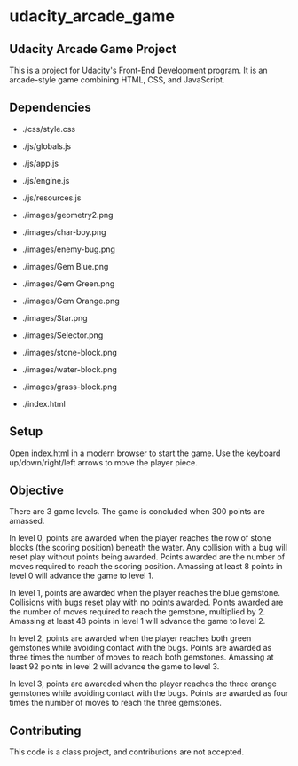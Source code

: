 # udacity_arcade_game

## Udacity Arcade Game Project

This is a project for Udacity's Front-End Development program.  It is an arcade-style game combining HTML, CSS, and JavaScript.

## Dependencies

* ./css/style.css

* ./js/globals.js
* ./js/app.js
* ./js/engine.js
* ./js/resources.js

* ./images/geometry2.png
* ./images/char-boy.png
* ./images/enemy-bug.png
* ./images/Gem Blue.png
* ./images/Gem Green.png
* ./images/Gem Orange.png
* ./images/Star.png
* ./images/Selector.png
* ./images/stone-block.png
* ./images/water-block.png
* ./images/grass-block.png

* ./index.html

## Setup

Open index.html in a modern browser to start the game.  Use the keyboard up/down/right/left arrows to move the player piece.

## Objective

There are 3 game levels.  The game is concluded when 300 points are amassed.

In level 0, points are awarded when the player reaches the row of stone blocks (the scoring position) beneath the water.  Any collision with a bug will reset play without points being awarded.  Points awarded are the number of moves required to reach the scoring position.  Amassing at least 8 points in level 0 will advance the game to level 1.

In level 1, points are awarded when the player reaches the blue gemstone.  Collisions with bugs reset play with no points awarded.  Points awarded are the number of moves required to reach the gemstone, multiplied by 2. Amassing at least 48 points in level 1 will advance the game to level 2.

In level 2, points are awarded when the player reaches both green gemstones while avoiding contact with the bugs.  Points are awarded as three times the number of moves to reach both gemstones.  Amassing at least 92 points in level 2 will advance the game to level 3.

In level 3, points are awareded when the player reaches the three orange gemstones while avoiding contact with the bugs.  Points are awarded as four times the number of moves to reach the three gemstones.

## Contributing

This code is a class project, and contributions are not accepted.
